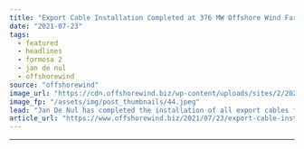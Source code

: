 ```yaml
---
title: "Export Cable Installation Completed at 376 MW Offshore Wind Farm in Taiwan"
date: "2021-07-23"
tags: 
  - featured
  - headlines
  - formosa 2
  - jan de nul
  - offshorewind
source: "offshorewind"
image_url: "https://cdn.offshorewind.biz/wp-content/uploads/sites/2/2021/07/23091003/c-Jan-De-Nul-Group-Taiwan-Formosa-2-Export-cables-installed.jpeg"
image_fp: "/assets/img/post_thumbnails/44.jpeg"
lead: "Jan De Nul has completed the installation of all export cables for the 376"
article_url: "https://www.offshorewind.biz/2021/07/23/export-cable-installation-completed-at-376-mw-offshore-wind-farm-in-taiwan/"
---
```


---
